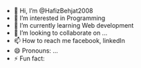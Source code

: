 - 👋 Hi, I’m @HafizBehjat2008
- 👀 I’m interested in Programming
- 🌱 I’m currently learning Web development
- 💞️ I’m looking to collaborate on ...
- 📫 How to reach me facebook, linkedIn
- 😄 Pronouns: ...
- ⚡ Fun fact:  

<!---
HafizBehjat2008/HafizBehjat2008 is a ✨ special ✨ repository because its `README.md` (this file) appears on your GitHub profile.
You can click the Preview link to take a look at your changes.
--->
